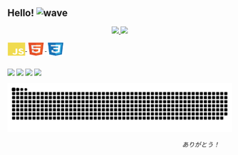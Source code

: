 ## Hello! <img class="emoji" alt="wave" height="20" width="20" src="https://github.githubassets.com/images/icons/emoji/unicode/1f601.png">
<div align="center">
  <a href="https://github.com/canh29">
  <img height="180em" src="https://github-readme-stats.vercel.app/api?username=canh29&show_icons=true&theme=white&include_all_commits=true&count_private=true"/>
  <img height="180em" src="https://github-readme-stats.vercel.app/api/top-langs/?username=canh29&layout=compact&langs_count=7&theme=white"/>
</div>
<div style="display: inline_block"><br>
  <img align="center" alt="Rafa-Js" height="30" width="40" src="https://raw.githubusercontent.com/devicons/devicon/master/icons/javascript/javascript-plain.svg">
 <!-- <img align="center" alt="Rafa-Ts" height="30" width="40" src="https://raw.githubusercontent.com/devicons/devicon/master/icons/typescript/typescript-plain.svg">
  <img align="center" alt="Rafa-React" height="30" width="40" src="https://raw.githubusercontent.com/devicons/devicon/master/icons/react/react-original.svg">
-->
  <img align="center" alt="Rafa-HTML" height="30" width="40" src="https://raw.githubusercontent.com/devicons/devicon/master/icons/html5/html5-original.svg">
  <img align="center" alt="Rafa-CSS" height="30" width="40" src="https://raw.githubusercontent.com/devicons/devicon/master/icons/css3/css3-original.svg">
 <!--  <img align="center" alt="Rafa-Python" height="30" width="40" src="https://raw.githubusercontent.com/devicons/devicon/master/icons/python/python-original.svg">
  <img align="center" alt="Rafa-Csharp" height="30" width="40" src="https://raw.githubusercontent.com/devicons/devicon/master/icons/csharp/csharp-original.svg">
  <img align="right" alt="Rafa-pic" height="150" style="border-radius:50px;" src="https://scontent.fhan5-7.fna.fbcdn.net/v/t1.6435-9/152691941_1076089846205253_138785934028745848_n.jpg?_nc_cat=103&ccb=1-5&_nc_sid=174925&_nc_ohc=KLDwE0UwbqMAX_AmEzw&_nc_ht=scontent.fhan5-7.fna&oh=bc1bc1cd7d3ef056899f24d67857f334&oe=61D90A4F">
-->
</div>
  
  ##
 
<div> 
  <a href="https://www.youtube.com/channel/UC7dfOUapbrVRc7Pnxdzp01g" target="_blank"><img src="https://img.shields.io/badge/YouTube-FF0000?style=for-the-badge&logo=youtube&logoColor=white" target="_blank"></a>
  <a href="https://instagram.com/huyc_ain" target="_blank"><img src="https://img.shields.io/badge/-Instagram-%23E4405F?style=for-the-badge&logo=instagram&logoColor=white" target="_blank"></a>
 <a href="https://discord.gg/nbqr6MyW" target="_blank"><img src="https://img.shields.io/badge/Discord-7289DA?style=for-the-badge&logo=discord&logoColor=white" target="_blank"></a> 
  <a href="https://www.linkedin.com/in/canhphamhuy/" target="_blank"><img src="https://img.shields.io/badge/-LinkedIn-%230077B5?style=for-the-badge&logo=linkedin&logoColor=white" target="_blank"></a> 
 
  ![Snake animation](https://raw.githubusercontent.com/Platane/snk/output/github-contribution-grid-snake.svg)
 
</div>
  
　　　　　　　　　　　　　　　　　　　　　　　　　　　　_ありがとう！_

